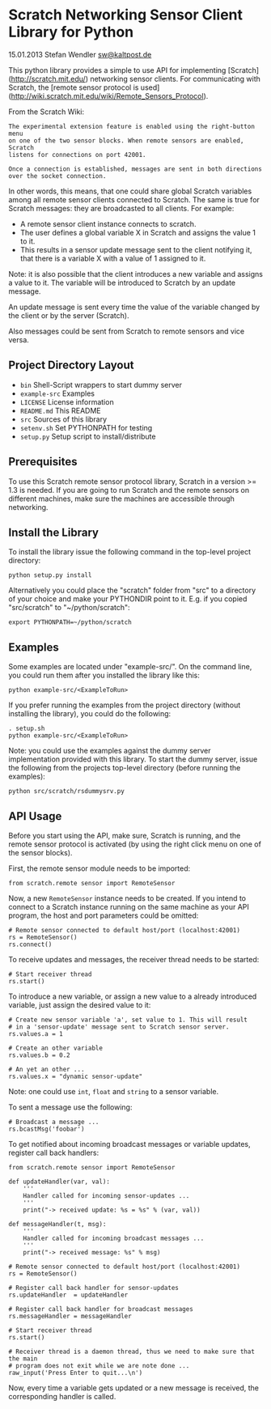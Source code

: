 Scratch Networking Sensor Client Library for Python
===================================================
15.01.2013 Stefan Wendler
sw@kaltpost.de

This python library provides a simple to use API for implementing [Scratch] (http://scratch.mit.edu/) networking sensor clients. For communicating with Scratch, the [remote sensor protocol is used] (http://wiki.scratch.mit.edu/wiki/Remote_Sensors_Protocol).  

From the Scratch Wiki:

	The experimental extension feature is enabled using the right-button menu 
	on one of the two sensor blocks. When remote sensors are enabled, Scratch 
	listens for connections on port 42001.

	Once a connection is established, messages are sent in both directions 
	over the socket connection.

In other words, this means, that one could share global Scratch variables among all remote sensor clients connected to Scratch. The same is true for Scratch messages: they are broadcasted to all clients. For example: 

* A remote sensor client instance connects to scratch.
* The user defines a global variable X in Scratch and assigns the value 1 to it.
* This  results in a sensor update message sent to the client notifying it, that there is a variable X with a value of 1 assigned to it.

Note: it is also possible that the client introduces a new variable and assigns a value to it. The variable will be  introduced to Scratch by an update message.

An update message is sent every time the value of the variable changed  by the client or by the server (Scratch).

Also messages could be sent from Scratch to remote sensors and vice versa. 


Project Directory Layout
------------------------

* `bin`				Shell-Script wrappers to start dummy server
* `example-src`		Examples
* `LICENSE`			License information 
* `README.md`		This README
* `src`				Sources of this library
* `setenv.sh`		Set PYTHONPATH for testing
* `setup.py`		Setup script to install/distribute


Prerequisites
-------------

To use this Scratch remote sensor protocol library, Scratch in a version >= 1.3 is needed. 
If you are going to run Scratch and the remote sensors on different machines, make sure
the machines are accessible through networking.  


Install the Library
-------------------

To install the library issue the following command in the top-level project directory:

	python setup.py install

Alternatively you could place the "scratch" folder from "src" to a directory of
your choice and make your PYTHONDIR point to it. E.g. if you copied "src/scratch"
to "~/python/scratch":

	export PYTHONPATH=~/python/scratch


Examples
--------

Some examples are located under "example-src/". On the command line, 
you could run them after you installed the library like this:

	python example-src/<ExampleToRun>

If you prefer running the examples from the project directory (without installing the library), you 
could do the following:

	. setup.sh
	python example-src/<ExampleToRun>

Note: you could use the examples against the dummy server implementation provided with this library. To start the dummy server, issue the following from the projects top-level directory (before running the examples):

	python src/scratch/rsdummysrv.py


API Usage
---------

Before you start using the API, make sure, Scratch is running, and the remote sensor protocol is activated (by using the right click menu on one of the sensor blocks). 

First, the remote sensor module needs to be imported:

	from scratch.remote sensor import RemoteSensor 

Now, a new `RemoteSensor` instance needs to be created. If you intend to connect to a Scratch instance running on the same machine as your API program, the host and port parameters could be omitted:

	# Remote sensor connected to default host/port (localhost:42001)
	rs = RemoteSensor()
	rs.connect()

To receive updates and messages, the receiver thread needs to be started:

	# Start receiver thread
	rs.start()
	
To introduce a new variable, or assign a new value to a already introduced variable, just assign the desired value to it:

	# Create new sensor variable 'a', set value to 1. This will result
    # in a 'sensor-update' message sent to Scratch sensor server. 
	rs.values.a = 1 

	# Create an other variable
	rs.values.b = 0.2 

	# An yet an other ...
	rs.values.x = "dynamic sensor-update"

Note: one could use `int`, `float` and `string` to a sensor variable. 

To sent a message use the following:

	# Broadcast a message ...
	rs.bcastMsg('foobar')

To get notified about incoming broadcast messages or variable updates, register call back handlers:

	from scratch.remote sensor import RemoteSensor 

	def updateHandler(var, val):
		'''
		Handler called for incoming sensor-updates ...
		'''
		print("-> received update: %s = %s" % (var, val))

	def messageHandler(t, msg):
		'''
		Handler called for incoming broadcast messages ... 
		'''
		print("-> received message: %s" % msg)

	# Remote sensor connected to default host/port (localhost:42001)
	rs = RemoteSensor()

	# Register call back handler for sensor-updates
	rs.updateHandler  = updateHandler

	# Register call back handler for broadcast messages
	rs.messageHandler = messageHandler
	
	# Start receiver thread
	rs.start()
	
	# Receiver thread is a daemon thread, thus we need to make sure that the main 
	# program does not exit while we are note done ...
	raw_input('Press Enter to quit...\n')

Now, every time a variable gets updated or a new message is received, the corresponding handler is called.

